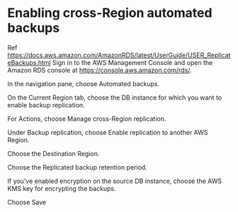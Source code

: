 # Enabling cross-Region automated backups
Ref https://docs.aws.amazon.com/AmazonRDS/latest/UserGuide/USER_ReplicateBackups.html
Sign in to the AWS Management Console and open the Amazon RDS console at https://console.aws.amazon.com/rds/.

In the navigation pane, choose Automated backups.

On the Current Region tab, choose the DB instance for which you want to enable backup replication.

For Actions, choose Manage cross-Region replication.

Under Backup replication, choose Enable replication to another AWS Region.

Choose the Destination Region.

Choose the Replicated backup retention period.

If you've enabled encryption on the source DB instance, choose the AWS KMS key for encrypting the backups.

Choose Save